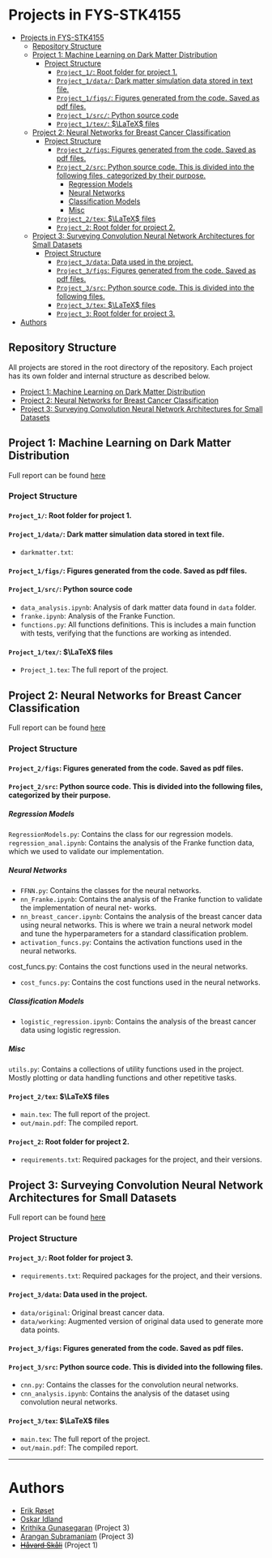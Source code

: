 # Projects in FYS-STK4155
- [Projects in FYS-STK4155](#projects-in-fys-stk4155)
  - [Repository Structure](#repository-structure)
  - [Project 1: Machine Learning on Dark Matter Distribution](#project-1-machine-learning-on-dark-matter-distribution)
    - [Project Structure](#project-structure)
      - [`Project_1/`: Root folder for project 1.](#project_1-root-folder-for-project-1)
      - [`Project_1/data/`: Dark matter simulation data stored in text file.](#project_1data-dark-matter-simulation-data-stored-in-text-file)
      - [`Project_1/figs/`: Figures generated from the code. Saved as pdf files.](#project_1figs-figures-generated-from-the-code-saved-as-pdf-files)
      - [`Project_1/src/`: Python source code](#project_1src-python-source-code)
      - [`Project_1/tex/`: $\LaTeX$ files](#project_1tex-latex-files)
  - [Project 2: Neural Networks for Breast Cancer Classification](#project-2-neural-networks-for-breast-cancer-classification)
    - [Project Structure](#project-structure-1)
      - [`Project_2/figs`: Figures generated from the code. Saved as pdf files.](#project_2figs-figures-generated-from-the-code-saved-as-pdf-files)
      - [`Project_2/src`: Python source code. This is divided into the following files, categorized by their purpose.](#project_2src-python-source-code-this-is-divided-into-the-following-files-categorized-by-their-purpose)
        - [Regression Models](#regression-models)
        - [Neural Networks](#neural-networks)
        - [Classification Models](#classification-models)
        - [Misc](#misc)
      - [`Project_2/tex`: $\LaTeX$ files](#project_2tex-latex-files)
      - [`Project_2`: Root folder for project 2.](#project_2-root-folder-for-project-2)
  - [Project 3: Surveying Convolution Neural Network Architectures for Small Datasets](#project-3-surveying-convolution-neural-network-architectures-for-small-datasets)
    - [Project Structure](#project-structure-2)
      - [`Project_3/data`: Data used in the project.](#project_3data-data-used-in-the-project)
      - [`Project_3/figs`: Figures generated from the code. Saved as pdf files.](#project_3figs-figures-generated-from-the-code-saved-as-pdf-files)
      - [`Project_3/src`: Python source code. This is divided into the following files.](#project_3src-python-source-code-this-is-divided-into-the-following-files)
      - [`Project_3/tex`: $\LaTeX$ files](#project_3tex-latex-files)
      - [`Project_3`: Root folder for project 3.](#project_3-root-folder-for-project-3)
- [Authors](#authors)

## Repository Structure 
All projects are stored in the root directory of the repository. Each project has its own folder and internal structure as described below. 
- [Project 1: Machine Learning on Dark Matter Distribution](#project-1-machine-learning-on-dark-matter-distribution)
- [Project 2: Neural Networks for Breast Cancer Classification](#project-2-neural-networks-for-breast-cancer-classification)
- [Project 3: Surveying Convolution Neural Network Architectures for Small Datasets](#project-3-surveying-convolution-neural-network-architectures-for-small-datasets)

## Project 1: Machine Learning on Dark Matter Distribution
Full report can be found [here](Project_1/tex/out/Project_1.pdf)
### Project Structure  
#### `Project_1/`: Root folder for project 1.

#### `Project_1/data/`: Dark matter simulation data stored in text file.
- `darkmatter.txt`: 

#### `Project_1/figs/`: Figures generated from the code. Saved as pdf files. 

#### `Project_1/src/`: Python source code 
- `data_analysis.ipynb`: Analysis of dark matter data found in `data` folder. 
- `franke.ipynb`: Analysis of the Franke Function.
- `functions.py`: All functions definitions. This is includes a main function with tests, verifying that the functions are working as intended.
#### `Project_1/tex/`: $\LaTeX$ files
- `Project_1.tex`: The full report of the project. 


## Project 2: Neural Networks for Breast Cancer Classification
Full report can be found [here](Project_2/tex/out/main.pdf)
### Project Structure
#### `Project_2/figs`: Figures generated from the code. Saved as pdf files.

#### `Project_2/src`: Python source code. This is divided into the following files, categorized by their purpose. 
##### Regression Models
`RegressionModels.py`: Contains the class for our regression models. 
`regression_anal.ipynb`:  Contains the analysis of the
Franke function data, which we used to validate our implementation.

##### Neural Networks 
- `FFNN.py`: Contains the classes for the neural networks.
- `nn_Franke.ipynb`: Contains the analysis of the Franke
function to validate the implementation of neural net-
works.
- `nn_breast_cancer.ipynb`: Contains the analysis of the
breast cancer data using neural networks. This is where
we train a neural network model and tune the hyperparameters for a standard classification problem.
- `activation_funcs.py`: Contains the activation functions used in the neural networks.

cost_funcs.py: Contains the cost functions used in the
neural networks.
- `cost_funcs.py`: Contains the cost functions used in the
neural networks.

##### Classification Models
- `logistic_regression.ipynb`: Contains the analysis of the breast cancer data using logistic regression.

##### Misc
`utils.py`: Contains a collections of utility functions used in the project. Mostly plotting or data handling functions and other repetitive tasks. 

#### `Project_2/tex`: $\LaTeX$ files
- `main.tex`: The full report of the project.
- `out/main.pdf`: The compiled report. 

#### `Project_2`: Root folder for project 2.
- `requirements.txt`: Required packages for the project, and their versions. 

## Project 3: Surveying Convolution Neural Network Architectures for Small Datasets
Full report can be found [here](Project_3/tex/out/main.pdf)
### Project Structure
#### `Project_3/`: Root folder for project 3.
- `requirements.txt`: Required packages for the project, and their versions.

#### `Project_3/data`: Data used in the project. 
- `data/original`: Original breast cancer data.
- `data/working`: Augmented version of original data used to generate more data points. 

#### `Project_3/figs`: Figures generated from the code. Saved as pdf files.

#### `Project_3/src`: Python source code. This is divided into the following files. 
- `cnn.py`: Contains the classes for the convolution neural networks.
- `cnn_analysis.ipynb`: Contains the analysis of the dataset using convolution neural networks.

#### `Project_3/tex`: $\LaTeX$ files
- `main.tex`: The full report of the project.
- `out/main.pdf`: The compiled report.


---
# Authors 
- [Erik Røset](@erikroset)
- [Oskar Idland](@Oskar-Idland)
- [Krithika Gunasegaran](@krithikaguna) (Project 3)
- [Arangan Subramaniam](@Arra1807) (Project 3)
- [~~Håvard Skåli~~](@paljettrosa) (Project 1)